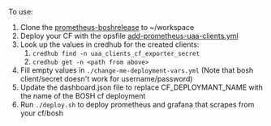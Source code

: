 To use:

1. Clone the [prometheus-boshrelease](https://github.com/bosh-prometheus/prometheus-boshrelease) to ~/workspace
1. Deploy your CF with the opsfile [add-prometheus-uaa-clients.yml](https://github.com/bosh-prometheus/prometheus-boshrelease/blob/master/manifests/operators/cf/add-prometheus-uaa-clients.yml)
1. Look up the values in credhub for the created clients:
    1. `credhub find -n uaa_clients_cf_exporter_secret`
    1. `credhub get -n <path from above>`
1. Fill empty values in `./change-me-deployment-vars.yml` (Note that bosh client/secret doesn't work for username/password)
1. Update the dashboard.json file to replace CF_DEPLOYMANT_NAME with the name of the BOSH cf deployment
1. Run `./deploy.sh` to deploy prometheus and grafana that scrapes from your cf/bosh
